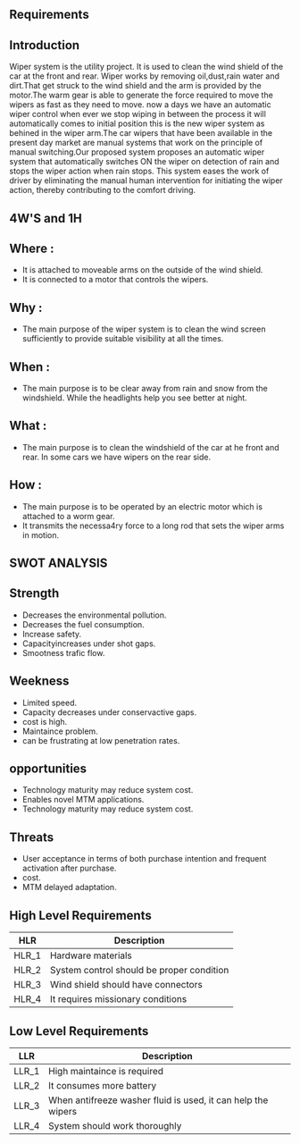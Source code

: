 ## Requirements
## Introduction
Wiper system is the utility project. It is used to clean the wind shield of the car at the front and rear. Wiper works by removing oil,dust,rain water and dirt.That get struck to the wind shield and the arm is provided by the motor.The warm gear is able to generate the force required to move the wipers as fast as they need to move. now a days we have an automatic wiper control when ever we stop wiping in between the process it will automatically comes to initial position this is the new wiper system as behined in the wiper arm.The car wipers that have been available in the present day market are manual systems that work on the principle of manual switching.Our proposed system proposes an automatic wiper system that automatically switches ON the wiper on detection of rain and stops the wiper action when rain stops. This system eases the work of driver by eliminating the manual human intervention for initiating the wiper action, thereby contributing to the comfort driving.
## 4W'S and 1H
## Where :
* It is attached to moveable arms on the outside of the wind shield.
* It is connected to a motor that controls the wipers.
## Why :
* The main purpose of the wiper system is to clean the wind screen sufficiently to provide suitable visibility at all the times.
## When :
* The main purpose is to be clear away from rain and snow from the windshield. While the headlights help you see better at night.
## What :
* The main purpose is to clean the windshield of the car at he front and rear. In some cars we have wipers on the rear side.
## How :
* The main purpose is to be operated by an electric motor which is attached to a worm gear.
* It transmits the necessa4ry force to a long rod that sets the wiper arms in motion.

## SWOT ANALYSIS
## Strength
* Decreases the environmental pollution.
* Decreases the fuel consumption.
* Increase safety.
* Capacityincreases under shot gaps.
* Smootness trafic flow.
## Weekness
* Limited speed.
* Capacity decreases under conservactive gaps.
* cost is high.
* Maintaince problem.
* can be frustrating at low penetration rates.
## opportunities
* Technology maturity may reduce system cost.
* Enables novel MTM applications.
* Technology maturity may reduce system cost.
## Threats
* User acceptance in terms of both purchase intention and frequent activation after purchase.
* cost.
* MTM delayed adaptation.
## High Level Requirements
| HLR | Description |
|---- | ---------- |
| HLR_1 | Hardware materials |
| HLR_2 | System control should be proper condition |
| HLR_3 | Wind shield should have connectors |
| HLR_4 | It requires missionary conditions |

## Low Level Requirements
| LLR | Description |
|-----| ----------- |
| LLR_1 | High maintaince is required |
| LLR_2 | It consumes more battery |
| LLR_3 | When antifreeze washer fluid is used, it can help the wipers |
| LLR_4 | System should work thoroughly |


